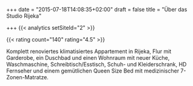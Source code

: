 +++
date = "2015-07-18T14:08:35+02:00"
draft = false
title = "Über das Studio Rijeka"

+++
{{< analytics setSiteId="2" >}}

{{< rating count="140" rating="4.5" >}}

Komplett renoviertes klimatisiertes Appartement in Rijeka, Flur mit Garderobe, ein Duschbad und einen Wohnraum mit neuer Küche, Waschmaschine, Schreibtisch/Esstisch, Schuh- und Kleiderschrank, HD Fernseher und einem gemütlichen Queen Size Bed mit medizinischer 7-Zonen-Matratze.
